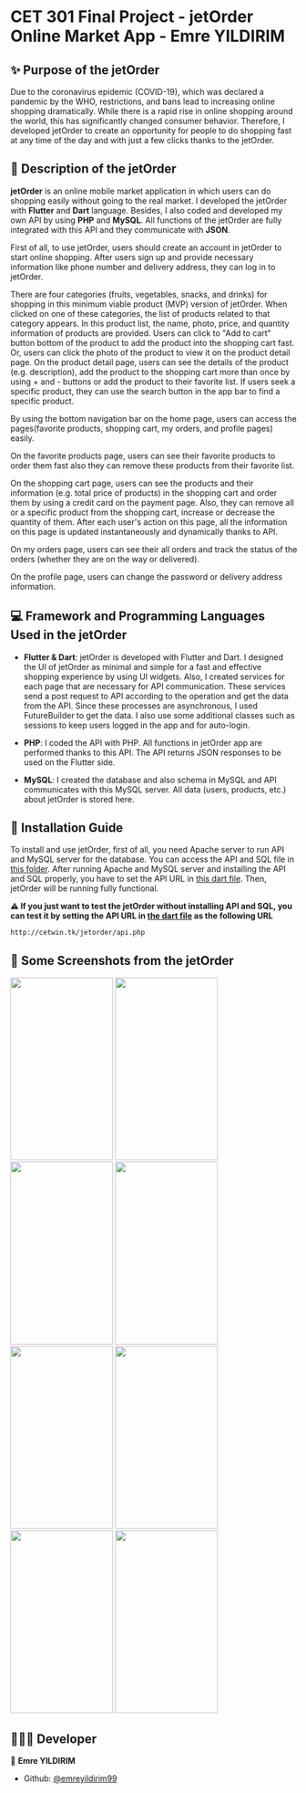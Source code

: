 # CET 301 Final Project - jetOrder Online Market App - Emre YILDIRIM

## ✨ Purpose of the jetOrder
  Due to the coronavirus epidemic (COVID-19), which was declared a pandemic by the WHO, restrictions, and bans lead to increasing online shopping dramatically. While there is a rapid rise in online shopping around the world, this has significantly changed consumer behavior. Therefore, I developed jetOrder to create an opportunity for people to do shopping fast at any time of the day and with just a few clicks thanks to the jetOrder.

## 📝 Description of the jetOrder
  **jetOrder** is an online mobile market application in which users can do shopping easily without going to the real market. I developed the jetOrder with **Flutter** and **Dart** language. Besides, I also coded and developed my own API by using **PHP** and **MySQL**. All functions of the jetOrder are fully integrated with this API and they communicate with **JSON**.
  
  First of all, to use jetOrder, users should create an account in jetOrder to start online shopping. After users sign up and provide necessary information like phone number and delivery address, they can log in to jetOrder.
 
  There are four categories (fruits, vegetables, snacks, and drinks) for shopping in this minimum viable product (MVP) version of jetOrder. When clicked on one of these categories, the list of products related to that category appears. In this product list, the name, photo, price, and quantity information of products are provided. Users can click to "Add to cart" button bottom of the product to add the product into the shopping cart fast. Or, users can click the photo of the product to view it on the product detail page. On the product detail page, users can see the details of the product (e.g. description), add the product to the shopping cart more than once by using + and - buttons or add the product to their favorite list. If users seek a specific product, they can use the search button in the app bar to find a specific product.
  
  By using the bottom navigation bar on the home page, users can access the pages(favorite products, shopping cart, my orders, and profile pages) easily. 
  
  On the favorite products page, users can see their favorite products to order them fast also they can remove these products from their favorite list.
  
  On the shopping cart page, users can see the products and their information (e.g. total price of products) in the shopping cart and order them by using a credit card on the payment page. Also, they can remove all or a specific product from the shopping cart, increase or decrease the quantity of them. After each user's action on this page, all the information on this page is updated instantaneously and dynamically thanks to API.
  
  On my orders page, users can see their all orders and track the status of the orders (whether they are on the way or delivered).
  
  On the profile page, users can change the password or delivery address information.
  
## 💻 Framework and Programming Languages Used in the jetOrder
   * **Flutter & Dart**: jetOrder is developed with Flutter and Dart. I designed the UI of jetOrder as minimal and simple for a fast and effective shopping experience by using UI widgets. Also, I created services for each page that are necessary for API communication. These services send a post request to API according to the operation and get the data from the API. Since these processes are asynchronous, I used FutureBuilder to get the data. I also use some additional classes such as sessions to keep users logged in the app and for auto-login.

  * **PHP**: I coded the API with PHP. All functions in jetOrder app are performed thanks to this API. The API returns JSON responses to be used on the Flutter side.

  * **MySQL**: I created the database and also schema in MySQL and API communicates with this MySQL server. All data (users, products, etc.) about jetOrder is stored here.

## 🚀 Installation Guide
  To install and use jetOrder, first of all, you need Apache server to run API and MySQL server for the database. You can access the API and SQL file in [this folder](https://github.com/emreyildirim99/jetOrder_OnlineMarketApp/tree/master/web-api%20%26%20database). After running Apache and MySQL server and installing the API and SQL properly, you have to set the API URL in [this dart file](https://github.com/emreyildirim99/jetOrder_OnlineMarketApp/blob/master/lib/constants/Constants.dart). Then, jetOrder will be running fully functional.
  
  **⚠️ If you just want to test the jetOrder without installing API and SQL, you can test it by setting the API URL in [the dart file](https://github.com/emreyildirim99/jetOrder_OnlineMarketApp/blob/master/lib/constants/Constants.dart) as the following URL**
  ```
  http://cetwin.tk/jetorder/api.php
  ```
  
## 📱 Some Screenshots from the jetOrder
<p float="left">
<img src="https://i.hizliresim.com/rWAmIe.png" width="180" height="320">
<img src="https://i.hizliresim.com/knLBuy.png" width="180" height="320">
<img src="https://i.hizliresim.com/PVUyBL.png" width="180" height="320">
<img src="https://i.hizliresim.com/cNDHe0.png" width="180" height="320">
<img src="https://i.hizliresim.com/f2NhIx.png" width="180" height="320">
<img src="https://i.hizliresim.com/Kq3LU9.png" width="180" height="320">
<img src="https://i.hizliresim.com/EWbdIF.png" width="180" height="320">
<img src="https://i.hizliresim.com/Hk2lGR.png" width="180" height="320">
</p>

## 🧑🏻‍💻 Developer

👤 **Emre YILDIRIM**

* Github: [@emreyildirim99](https://github.com/emreyildirim99)
